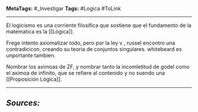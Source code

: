 **MetaTags:** #_Investigar
**Tags:** #Logica #ToLink 
- - -
El logicismo es una corriente filosifica que sostiene que el fundamento de la matematica es la [[Lógica]].

Frege intento axiomatizar todo, pero por la ley v , russel encontro una contradicicon, creando su teoria de conjuntos singulares. whitebeard es unportante tambien.

 Nombrar los aximoas de ZF, y nombrar tanto la incomletitud de godel como el aximoa de infinito, que se refiere al contenido y no suendo una [[Proposición Lógica]].
- - - 
## ***Sources:***
